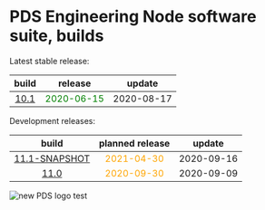 
PDS Engineering Node software suite, builds
===========================================


Latest stable release:  

|build|release|update|
| :---: | :---: | :---: |
|[10.1](./10.1)|<span style="color:green">2020-06-15</span>|2020-08-17|
  


Development releases:  

|build|planned release|update|
| :---: | :---: | :---: |
|[11.1-SNAPSHOT](./11.1-SNAPSHOT)|<span style="color:orange">2021-04-30</span>|2020-09-16|
|[11.0](./11.0)|<span style="color:orange">2020-09-30</span>|2020-09-09|
  
![new PDS logo test](https://nasa-pds.github.io/pdsen-corral/images/logo.png)